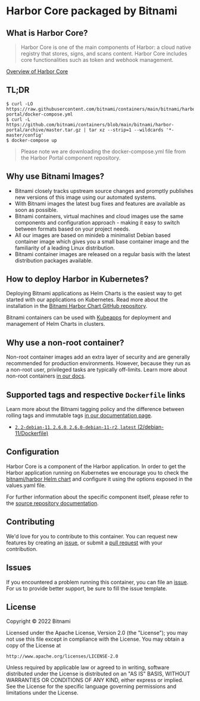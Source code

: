 # Harbor Core packaged by Bitnami

## What is Harbor Core?

> Harbor Core is one of the main components of Harbor: a cloud native registry that stores, signs, and scans content. Harbor Core includes core functionalities such as token and webhook management.

[Overview of Harbor Core](https://goharbor.io/)



## TL;DR

```console
$ curl -LO https://raw.githubusercontent.com/bitnami/containers/main/bitnami/harbor-portal/docker-compose.yml
$ curl -L https://github.com/bitnami/containers/blob/main/bitnami/harbor-portal/archive/master.tar.gz | tar xz --strip=1 --wildcards '*-master/config'
$ docker-compose up
```

> Please note we are downloading the docker-compose.yml file from the Harbor Portal component repository.

## Why use Bitnami Images?

* Bitnami closely tracks upstream source changes and promptly publishes new versions of this image using our automated systems.
* With Bitnami images the latest bug fixes and features are available as soon as possible.
* Bitnami containers, virtual machines and cloud images use the same components and configuration approach - making it easy to switch between formats based on your project needs.
* All our images are based on minideb a minimalist Debian based container image which gives you a small base container image and the familiarity of a leading Linux distribution.
* Bitnami container images are released on a regular basis with the latest distribution packages available.

## How to deploy Harbor in Kubernetes?

Deploying Bitnami applications as Helm Charts is the easiest way to get started with our applications on Kubernetes. Read more about the installation in the [Bitnami Harbor Chart GitHub repository](https://github.com/bitnami/charts/tree/master/bitnami/harbor).

Bitnami containers can be used with [Kubeapps](https://kubeapps.dev/) for deployment and management of Helm Charts in clusters.

## Why use a non-root container?

Non-root container images add an extra layer of security and are generally recommended for production environments. However, because they run as a non-root user, privileged tasks are typically off-limits. Learn more about non-root containers [in our docs](https://docs.bitnami.com/tutorials/work-with-non-root-containers/).

## Supported tags and respective `Dockerfile` links

Learn more about the Bitnami tagging policy and the difference between rolling tags and immutable tags [in our documentation page](https://docs.bitnami.com/tutorials/understand-rolling-tags-containers/).


* [`2`, `2-debian-11`, `2.6.0`, `2.6.0-debian-11-r2`, `latest` (2/debian-11/Dockerfile)](https://github.com/bitnami/containers/blob/main/bitnami/harbor-core/2/debian-11/Dockerfile)

## Configuration

Harbor Core is a component of the Harbor application. In order to get the Harbor application running on Kubernetes we encourage you to check the [bitnami/harbor Helm chart](https://github.com/bitnami/charts/tree/master/bitnami/harbor) and configure it using the options exposed in the values.yaml file.

For further information about the specific component itself, please refer to the [source repository documentation](https://github.com/goharbor/harbor/tree/master/docs).

## Contributing

We'd love for you to contribute to this container. You can request new features by creating an [issue](https://github.com/bitnami/containers/issues), or submit a [pull request](https://github.com/bitnami/containers/pulls) with your contribution.

## Issues

If you encountered a problem running this container, you can file an [issue](https://github.com/bitnami/containers/issues/new/choose). For us to provide better support, be sure to fill the issue template.

## License

Copyright &copy; 2022 Bitnami

Licensed under the Apache License, Version 2.0 (the "License");
you may not use this file except in compliance with the License.
You may obtain a copy of the License at

    http://www.apache.org/licenses/LICENSE-2.0

Unless required by applicable law or agreed to in writing, software
distributed under the License is distributed on an "AS IS" BASIS,
WITHOUT WARRANTIES OR CONDITIONS OF ANY KIND, either express or implied.
See the License for the specific language governing permissions and
limitations under the License.
